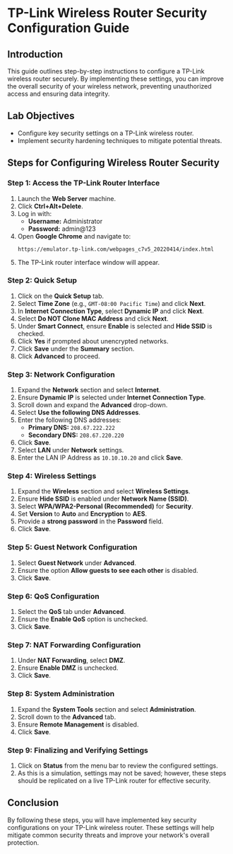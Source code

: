 # TP-Link Wireless Router Security Configuration Guide

## Introduction
This guide outlines step-by-step instructions to configure a TP-Link wireless router securely. By implementing these settings, you can improve the overall security of your wireless network, preventing unauthorized access and ensuring data integrity.

## Lab Objectives
- Configure key security settings on a TP-Link wireless router.
- Implement security hardening techniques to mitigate potential threats.

## Steps for Configuring Wireless Router Security

### Step 1: Access the TP-Link Router Interface
1. Launch the **Web Server** machine.
2. Click **Ctrl+Alt+Delete**.
3. Log in with:
   - **Username:** Administrator
   - **Password:** admin@123
4. Open **Google Chrome** and navigate to:
   ```
   https://emulator.tp-link.com/webpages_c7v5_20220414/index.html
   ```
5. The TP-Link router interface window will appear.

### Step 2: Quick Setup
1. Click on the **Quick Setup** tab.
2. Select **Time Zone** (e.g., `GMT-08:00 Pacific Time`) and click **Next**.
3. In **Internet Connection Type**, select **Dynamic IP** and click **Next**.
4. Select **Do NOT Clone MAC Address** and click **Next**.
5. Under **Smart Connect**, ensure **Enable** is selected and **Hide SSID** is checked.
6. Click **Yes** if prompted about unencrypted networks.
7. Click **Save** under the **Summary** section.
8. Click **Advanced** to proceed.

### Step 3: Network Configuration
1. Expand the **Network** section and select **Internet**.
2. Ensure **Dynamic IP** is selected under **Internet Connection Type**.
3. Scroll down and expand the **Advanced** drop-down.
4. Select **Use the following DNS Addresses**.
5. Enter the following DNS addresses:
   - **Primary DNS:** `208.67.222.222`
   - **Secondary DNS:** `208.67.220.220`
6. Click **Save**.
7. Select **LAN** under **Network** settings.
8. Enter the LAN IP Address as `10.10.10.20` and click **Save**.

### Step 4: Wireless Settings
1. Expand the **Wireless** section and select **Wireless Settings**.
2. Ensure **Hide SSID** is enabled under **Network Name (SSID)**.
3. Select **WPA/WPA2-Personal (Recommended)** for **Security**.
4. Set **Version** to **Auto** and **Encryption** to **AES**.
5. Provide a **strong password** in the **Password** field.
6. Click **Save**.

### Step 5: Guest Network Configuration
1. Select **Guest Network** under **Advanced**.
2. Ensure the option **Allow guests to see each other** is disabled.
3. Click **Save**.

### Step 6: QoS Configuration
1. Select the **QoS** tab under **Advanced**.
2. Ensure the **Enable QoS** option is unchecked.
3. Click **Save**.

### Step 7: NAT Forwarding Configuration
1. Under **NAT Forwarding**, select **DMZ**.
2. Ensure **Enable DMZ** is unchecked.
3. Click **Save**.

### Step 8: System Administration
1. Expand the **System Tools** section and select **Administration**.
2. Scroll down to the **Advanced** tab.
3. Ensure **Remote Management** is disabled.
4. Click **Save**.

### Step 9: Finalizing and Verifying Settings
1. Click on **Status** from the menu bar to review the configured settings.
2. As this is a simulation, settings may not be saved; however, these steps should be replicated on a live TP-Link router for effective security.

## Conclusion
By following these steps, you will have implemented key security configurations on your TP-Link wireless router. These settings will help mitigate common security threats and improve your network's overall protection.


